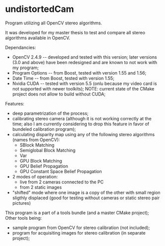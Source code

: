 undistortedCam
==============

Program utilizing all OpenCV stereo algorithms.

It was developed for my master thesis to test and compare all stereo algorithms available in OpenCV.

Dependancies:
 - OpenCV 2.4.9 -- developed and tested with this version; later versions (3.0 and above) have been redesigned and are known to not work with my program;
 - Program Options -- from Boost, tested with version 1.55 and 1.56;
 - Date Time -- from Boost, tested with version 1.55;
 - Nvidia CUDA -- tested with version 5.5 (onlu because my video card is not supported with newer toolkits); NOTE: current state of the CMake project does not allow to build without CUDA;

Features:
 - deep parametrization of the process;
 - calibrating stereo camera (although it is not working correctly at the time; also I am currently considering to drop this feature in favor of bundeled calibration program);
 - calculating disparity map using any of the following stereo algorithms (names from OpenCV):
   - SBlock Matching
   - Semiglobal Block Matching
   - Var
   - GPU Block Matching
   - GPU Belief Propagation
   - GPU Constant Space Belief Propagation
 - 2 modes of operation:
   - live from 2 cameras connected to the PC
   - from 2 static images
 - "shifted" mode where one image is a copy of the other with small region sligthly displaced (good for testing without cameras or static stereo pair pictures)

This program is a part of a tools bundle (and a master CMake project);
Other tools being:
 - sample program from OpenCV for stereo calibration (not included);
 - program for acquisiting images for stereo calibration (in separate project);

 
